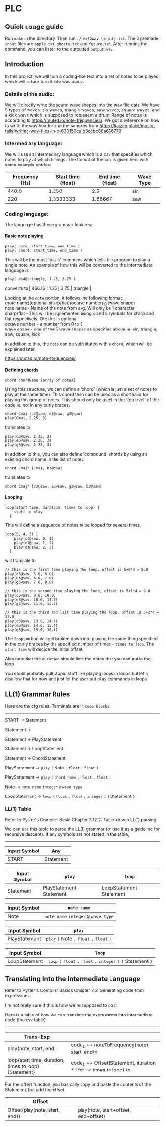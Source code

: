 # PLC

## Quick usage guide

Run `make` in the directory. Then run `./text2wav {input}.txt`. The 3 premade `input` files are `apple.txt`, `ghosts.txt` and `future.txt`. After running the command, you can listen to the outputted `output.wav`.

## Introduction

In this project, we will turn a coding-like text into a set of notes to be played, which will in turn turn it into wav audio. 

### Details of the audio:

We will directly write the sound wave shapes into the wav file data. We have 5 types of waves: sin waves, triangle waves, saw waves, square waves, and a kick wave which is supposed to represent a drum. Range of notes is according to https://muted.io/note-frequencies/. We got a reference on how to write the wav header and the samples from https://kaizen.place/music-tails/writing-wav-files-in-c-630150ea1b3ccbc86a636770

### Intermediary language:
We will use an intermediary language which is a csv that specifies which notes to play at which timings. The format of the csv is given here with some example entries:

| Frequency (Hz) | Start time (float)| End time (float)| Wave Type |
|--------------|-----------|------------|----|
| 440.0 | 1.250      | 2.5 | sin |
| 220 | 1.3333333 | 1.66667       | saw |

### Coding language:

The language has these grammar features:

#### Basic note playing
```
play( note, start_time, end_time )
play( chord, start_time, end_time )
```
This will be the most 'basic' command which tells the program to play a single note. An example of how this will be converted to the intermediate language is:

```
play( as4@triangle, 1.25, 3.75 )
```
converts to
| 466.16 | 1.25 | 3.75 | triangle |

Looking at the `note` portion, it follows the following format:  
(note name)(optional sharp/flat)(octave number)@(wave shape)  
note name - Name of the note from a-g. Will only be 1 character  
sharp/flat - This will be implemented using `s` and `b` symbols for sharp and flat respectively. Ofc this is optional  
octave number - a number from 0 to 8  
wave shape - one of the 5 wave shapes as specified above ie. sin, triangle, saw, square, kick  

In addition to this, the `note` can be substituted with a `chord`, which will be explained later.

https://muted.io/note-frequencies/

#### Defining chords

```
chord chordName [array of notes]
```

Using this structure, we can define a 'chord' (which is just a set of notes to play at the same time). This chord then can be used as a shorthand for playing this group of notes. This should only be used in the 'top level' of the code ie. not in any curly braces.

```
chord Cmaj [c3@saw, e3@saw, g3@saw]
play(Cmaj, 2.25, 3)
```

translates to

```
play(c3@saw, 2.25, 3)
play(e3@saw, 2.25, 3)
play(g3@saw, 2.25, 3)
```

In addition to this, you can also define 'compound' chords by using an existing chord name in the list of notes:

```
chord Cmaj7 [Cmaj, b3@saw]
```

translates to 

```
chord Cmaj7 [c3@saw, e3@saw, g3@saw, b3@saw]
```


#### Looping

```
loop(start time, duration, times to loop) {
    stuff to play
  { 
```

This will define a sequence of notes to be looped for several times. 

```
loop(5, 4, 3) {
    play(c3@saw, 0, 1)
    play(e3@saw, 1, 2)
    play(g3@saw, 2, 3)
  }
```

will translate to 

```
// this is the first time playing the loop, offset is 5+0*4 = 5.0
play(c3@saw, 5.0, 6.0)
play(e3@saw, 6.0, 7.0)
play(g3@saw, 7.0, 8.0)

// this is the second time playing the loop, offset is 5+1*4 = 9.0
play(c3@saw, 9.0, 10.0)
play(e3@saw, 10.0, 11.0)
play(g3@saw, 11.0, 12.0)

// this is the third and last time playing the loop, offset is 5+2*4 = 13.0
play(c3@saw, 13.0, 14.0)
play(e3@saw, 14.0, 15.0)
play(g3@saw, 15.0, 16.0)

```

The `loop` portion will get broken down into playing the same thing specified in the curly braces by the specified number of times - `times to loop`. The `start time` will decide the initial offset. 

Also note that the `duration` should limit the notes that you can put in the loop


You could probably pull stupid stuff like playing loops in loops but let's disallow that for now and just let the user put `play` commands in loops



## LL(1) Grammar Rules

Here are the cfg rules. Terminals are in `code blocks`.

----

START →  Statement

Statement →  

Statement → PlayStatement

Statement → LoopStatement

Statement → ChordStatement

PlayStatement → `play` `(` Note `,` `float` `,` `float` `)`

PlayStatement → `play` `(` `chord name` `,` `float` `,` `float` `)`

Note → `note name` `integer` `@` `wave type` 

LoopStatement → `loop` `(` `float` `,` `float` `,` `integer` `)` `{` Statement `}`



### LL(1) Table

Refer to Pyster's Compiler Basic Chapter 3.12.2: Table-driven LL(1) parsing

We can use this table to parse the LL(1) grammar (or use it as a guideline for recursive descent). If any symbols are not stated in the table, 

----

|Input Symbol| Any |
|--------------|-----------|
|START | Statement|

|Input Symbol| `play` |`loop`|
|--------------|-----------|-|
|Statement| PlayStatement Statement | LoopStatement Statement |

|Input Symbol| `note name` |
|--------------|-----------|
|Note | `note name` `integer` `@` `wave type` |


|Input Symbol| `play` |
|--------------|-----------|
|PlayStatement| `play` `(` Note `,` `float` `,` `float` `)`|

|Input Symbol| `loop` |
|--------------|-----------|
|LoopStatement|`loop` `(` `float` `,` `float` `,` `integer` `)` `{` Statement `}` |



## Translating Into the Intermediate Language

Refer to Pyster's Compiler Basics Chapter 7.5: Generating code from expressions

I'm not really sure if this is how we're supposed to do it

Here is a table of how we can translate the expressions into intermediate code (the csv table)

---

|Trans-Exp||
|--------------|-----------|
|play(note, start, end)| code<sub>1</sub> ++ noteToFrequency(note), start, end\\n|
|loop(start time, duration, times to loop){Statement}| code<sub>1</sub>  ++ Offset(Statement, duration * i for i < times to loop) \\n|


For the offset function, you basically copy and paste the contents of the Statement, but add the offset

|Offset||
|---|---|
|Offset(play(note, start, end))|play(note, start+offset, end+offset)|

